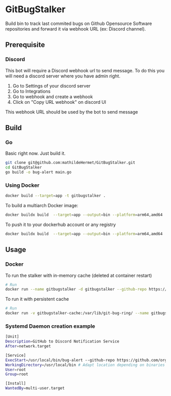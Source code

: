 # GitBugStalker

Build bin to track last commited bugs on Github Opensource Software repositories and forward it via webhook URL (ex: Discord channel).

## Prerequisite

### Discord

This bot will require a Discord webhook url to send message. To do this you will need a discord server where you have admin right.

1. Go to Settings of your discord server
2. Go to Integrations
3. Go to webhook and create a webhook
4. Click on "Copy URL webhook" on discord UI

This webhook URL should be used by the bot to send message

## Build

### Go

Basic right now. Just build it.

```bash
git clone git@github.com:mathildeHermet/GitBugStalker.git
cd GitBugStalker
go build -o bug-alert main.go
```

### Using Docker

```bash
docker build --target=app -t gitbugstalker .
```

To build a multiarch Docker image:

```bash
docker buildx build  --target=app --output=bin --platform=arm64,amd64 . -t gitbugstalker
```

To push it to your dockerhub account or any registry

```bash
docker buildx build  --target=app --output=bin --platform=arm64,amd64 . -t gitbugstalker -t myaccount/gitbugstalker --push
```

## Usage

### Docker

To run the stalker with in-memory cache (deleted at container restart)

```bash
# Run 
docker run --name gitbugstalker -d gitbugstalker --github-repo https://github.com/orga/repo/issues --refresh-interval 10m --discord-hook-url "https://my-chat/webhook-to-channel"
```

To run it with persistent cache

```bash
# Run 
docker run -v gitbugstalker-cache:/var/lib/git-bug-ring/ --name gitbugstalker -d gitbugstalker --github-repo https://github.com/orga/repo/issues --cache-file /var/lib/git-bug-ring/repo.txt --refresh-interval 10m --discord-hook-url "https://my-chat/webhook-to-channel"
```

### Systemd Daemon creation example

```bash
[Unit]
Description=GitHub to Discord Notification Service
After=network.target

[Service]
ExecStart=/usr/local/bin/bug-alert --github-repo https://github.com/orga/repo/issues --refresh-interval 10m --cache-file /var/lib/git-bug-ring/repo.txt --discord-hook-url "https://my-chat/webhook-to-channel"
WorkingDirectory=/usr/local/bin # Adapt location depending on binaries installation folder
User=root
Group=root

[Install]
WantedBy=multi-user.target
```
